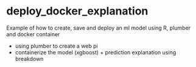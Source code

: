 # deploy_docker_explanation
Example of how to create, save and deploy an ml model using R, plumber and docker container

- using plumber to create a web pi
- containerize the model (xgboost) + prediction explanation using breakdown

